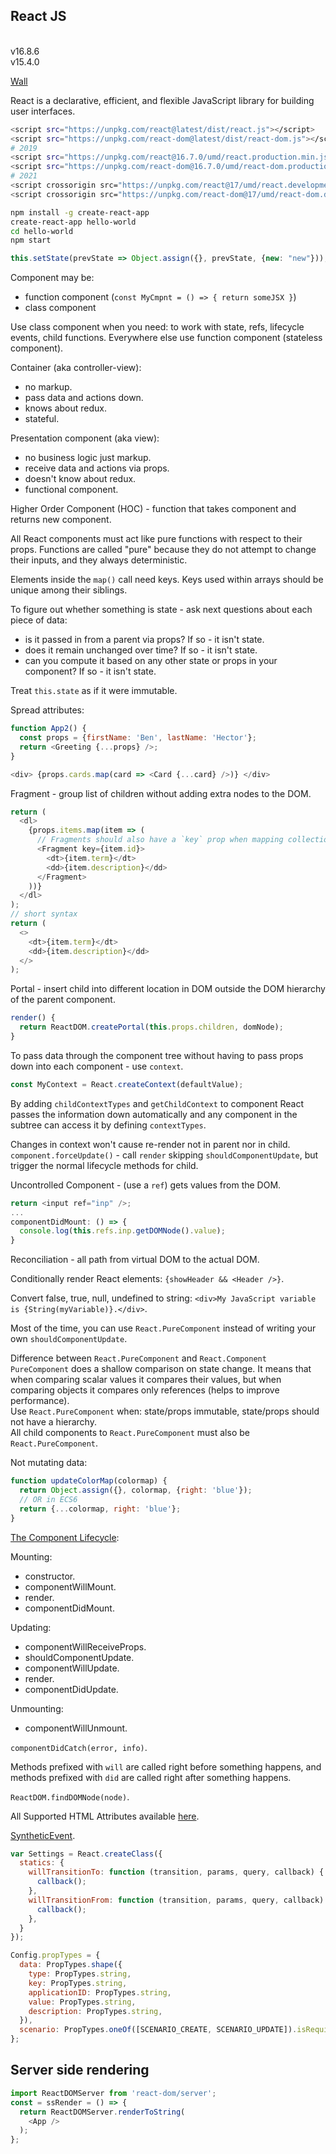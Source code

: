 React JS
-

<br>v16.8.6
<br>v15.4.0

[Wall](https://github.com/cn007b/wall/blob/master/wall/src/web/js/implementation/react/babel/app.babel)

React is a declarative, efficient, and flexible JavaScript library for building user interfaces.

````sh
<script src="https://unpkg.com/react@latest/dist/react.js"></script>
<script src="https://unpkg.com/react-dom@latest/dist/react-dom.js"></script>
# 2019
<script src="https://unpkg.com/react@16.7.0/umd/react.production.min.js"></script>
<script src="https://unpkg.com/react-dom@16.7.0/umd/react-dom.production.min.js"></script>
# 2021
<script crossorigin src="https://unpkg.com/react@17/umd/react.development.js"></script>
<script crossorigin src="https://unpkg.com/react-dom@17/umd/react-dom.development.js"></script>

npm install -g create-react-app
create-react-app hello-world
cd hello-world
npm start
````

````js
this.setState(prevState => Object.assign({}, prevState, {new: "new"}));
````

Component may be:
* function component (`const MyCmpnt = () => { return someJSX }`)
* class component

Use class component when you need: to work with state, refs, lifecycle events, child functions.
Everywhere else use function component (stateless component).

Container (aka controller-view):
* no markup.
* pass data and actions down.
* knows about redux.
* stateful.

Presentation component (aka view):
* no business logic just markup.
* receive data and actions via props.
* doesn't know about redux.
* functional component.

Higher Order Component (HOC) - function that takes component and returns new component.

All React components must act like pure functions with respect to their props.
Functions are called "pure" because they do not attempt to change their inputs,
and they always deterministic.

Elements inside the `map()` call need keys.
Keys used within arrays should be unique among their siblings.

To figure out whether something is state - ask next questions about each piece of data:
* is it passed in from a parent via props? If so - it isn't state.
* does it remain unchanged over time? If so - it isn't state.
* can you compute it based on any other state or props in your component? If so - it isn't state.

Treat `this.state` as if it were immutable.

Spread attributes:
````js
function App2() {
  const props = {firstName: 'Ben', lastName: 'Hector'};
  return <Greeting {...props} />;
}

<div> {props.cards.map(card => <Card {...card} />)} </div>
````

Fragment - group list of children without adding extra nodes to the DOM.
````js
return (
  <dl>
    {props.items.map(item => (
      // Fragments should also have a `key` prop when mapping collections
      <Fragment key={item.id}>
        <dt>{item.term}</dt>
        <dd>{item.description}</dd>
      </Fragment>
    ))}
  </dl>
);
// short syntax
return (
  <>
    <dt>{item.term}</dt>
    <dd>{item.description}</dd>
  </>
);
````

Portal - insert child into different location in DOM
outside the DOM hierarchy of the parent component.
````js
render() {
  return ReactDOM.createPortal(this.props.children, domNode);
}
````

To pass data through the component tree without having to pass props
down into each component - use `context`.
````js
const MyContext = React.createContext(defaultValue);
````

By adding `childContextTypes` and `getChildContext` to component
React passes the information down automatically
and any component in the subtree can access it by defining `contextTypes`.

Changes in context won't cause re-render not in parent nor in child.
`component.forceUpdate()` - call `render` skipping `shouldComponentUpdate`,
but trigger the normal lifecycle methods for child.

Uncontrolled Component - (use a `ref`) gets values from the DOM.
````js
return <input ref="inp" />;
...
componentDidMount: () => {
  console.log(this.refs.inp.getDOMNode().value);
}
````

Reconciliation - all path from virtual DOM to the actual DOM.

Conditionally render React elements: `{showHeader && <Header />}`.

Convert false, true, null, undefined to string: `<div>My JavaScript variable is {String(myVariable)}.</div>`.

Most of the time, you can use `React.PureComponent` instead of writing your own `shouldComponentUpdate`.

Difference between `React.PureComponent` and `React.Component`
`PureComponent` does a shallow comparison on state change.
It means that when comparing scalar values it compares their values,
but when comparing objects it compares only references (helps to improve performance).
<br>Use `React.PureComponent` when: state/props immutable, state/props should not have a hierarchy.
<br>All child components to `React.PureComponent` must also be `React.PureComponent`.

Not mutating data:
````js
function updateColorMap(colormap) {
  return Object.assign({}, colormap, {right: 'blue'});
  // OR in ECS6
  return {...colormap, right: 'blue'};
}
````

[The Component Lifecycle](https://facebook.github.io/react/docs/react-component.html#the-component-lifecycle):

Mounting:
* constructor.
* componentWillMount.
* render.
* componentDidMount.

Updating:
* componentWillReceiveProps.
* shouldComponentUpdate.
* componentWillUpdate.
* render.
* componentDidUpdate.

Unmounting:
* componentWillUnmount.

`componentDidCatch(error, info)`.

Methods prefixed with `will` are called right before something happens,
and methods prefixed with `did` are called right after something happens.

`ReactDOM.findDOMNode(node)`.

All Supported HTML Attributes available
[here](https://facebook.github.io/react/docs/dom-elements.html#all-supported-html-attributes).

[SyntheticEvent](https://facebook.github.io/react/docs/events.html#supported-events).

````js
var Settings = React.createClass({
  statics: {
    willTransitionTo: function (transition, params, query, callback) {
      callback();
    },
    willTransitionFrom: function (transition, params, query, callback) {
      callback();
    },
  }
});

Config.propTypes = {
  data: PropTypes.shape({
    type: PropTypes.string,
    key: PropTypes.string,
    applicationID: PropTypes.string,
    value: PropTypes.string,
    description: PropTypes.string,
  }),
  scenario: PropTypes.oneOf([SCENARIO_CREATE, SCENARIO_UPDATE]).isRequired,
};
````

## Server side rendering

````js
import ReactDOMServer from 'react-dom/server';
const = ssRender = () => {
  return ReactDOMServer.renderToString(
    <App />
  );
};
````
